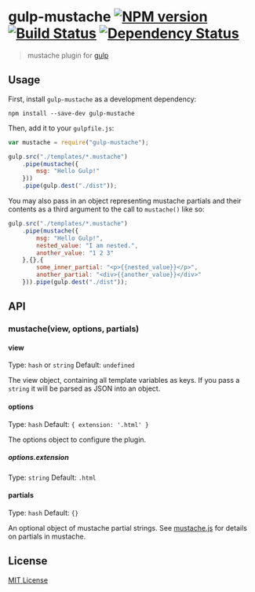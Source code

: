 # gulp-mustache [![NPM version][npm-image]][npm-url] [![Build Status][travis-image]][travis-url] [![Dependency Status][depstat-image]][depstat-url]

> mustache plugin for [gulp](https://github.com/wearefractal/gulp)

## Usage

First, install `gulp-mustache` as a development dependency:

```shell
npm install --save-dev gulp-mustache
```

Then, add it to your `gulpfile.js`:

```javascript
var mustache = require("gulp-mustache");

gulp.src("./templates/*.mustache")
	.pipe(mustache({
		msg: "Hello Gulp!"
	}))
	.pipe(gulp.dest("./dist"));
```

You may also pass in an object representing mustache partials and their contents
as a third argument to the call to `mustache()` like so:

```javascript
gulp.src("./templates/*.mustache")
	.pipe(mustache({
		msg: "Hello Gulp!",
		nested_value: "I am nested.",
		another_value: "1 2 3"
	},{},{
		some_inner_partial: "<p>{{nested_value}}</p>",
		another_partial: "<div>{{another_value}}</div>"
	})).pipe(gulp.dest("./dist"));
```

## API

### mustache(view, options, partials)

#### view
Type: `hash` or `string`
Default: `undefined`

The view object, containing all template variables as keys. If you pass a `string` it will be parsed as JSON into an object.

#### options
Type: `hash`
Default: `{ extension: '.html' }`

The options object to configure the plugin.

##### options.extension
Type: `string`
Default: `.html`

#### partials
Type: `hash`
Default: `{}`

An optional object of mustache partial strings. See [mustache.js](https://github.com/janl/mustache.js/) for details on partials in mustache.

## License

[MIT License](http://en.wikipedia.org/wiki/MIT_License)

[npm-url]: https://npmjs.org/package/gulp-mustache
[npm-image]: https://badge.fury.io/js/gulp-mustache.png

[travis-url]: http://travis-ci.org/rogeriopvl/gulp-mustache
[travis-image]: https://secure.travis-ci.org/rogeriopvl/gulp-mustache.png?branch=master

[depstat-url]: https://david-dm.org/rogeriopvl/gulp-mustache
[depstat-image]: https://david-dm.org/rogeriopvl/gulp-mustache.png
